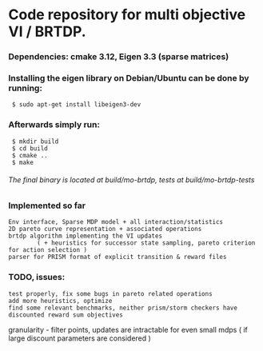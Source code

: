 #	Code repository for multi objective VI / BRTDP.


### Dependencies: cmake 3.12, Eigen 3.3 (sparse matrices)

### Installing the eigen library on Debian/Ubuntu can be done by running:
	 $ sudo apt-get install libeigen3-dev

### Afterwards simply run:
	 $ mkdir build
	 $ cd build
	 $ cmake ..
	 $ make

###### The final binary is located at build/mo-brtdp, tests at build/mo-brtdp-tests

### Implemented so far
	Env interface, Sparse MDP model + all interaction/statistics
 	2D pareto curve representation + associated operations
  	brtdp algorithm implementing the VI updates 
			( + heuristics for successor state sampling, pareto criterion for action selection )
   	parser for PRISM format of explicit transition & reward files

### TODO, issues:
	test properly, fix some bugs in pareto related operations
 	add more heuristics, optimize
 	find some relevant benchmarks, neither prism/storm checkers have discounted reward sum objectives
  granularity - filter points, updates are intractable for even small mdps ( if large discount parameters are considered )
